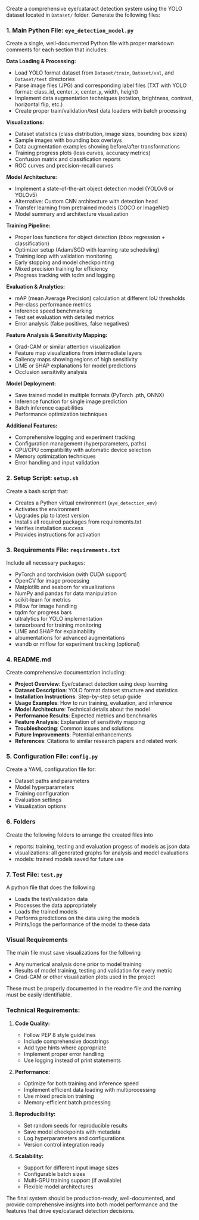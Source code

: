 Create a comprehensive eye/cataract detection system using the YOLO dataset located in `Dataset/` folder. Generate the following files:

### **1. Main Python File: `eye_detection_model.py`**

Create a single, well-documented Python file with proper markdown comments for each section that includes:

**Data Loading & Processing:**
- Load YOLO format dataset from `Dataset/train`, `Dataset/val`, and `Dataset/test` directories
- Parse image files (JPG) and corresponding label files (TXT with YOLO format: class_id, center_x, center_y, width, height)
- Implement data augmentation techniques (rotation, brightness, contrast, horizontal flip, etc.)
- Create proper train/validation/test data loaders with batch processing

**Visualizations:**
- Dataset statistics (class distribution, image sizes, bounding box sizes)
- Sample images with bounding box overlays
- Data augmentation examples showing before/after transformations
- Training progress plots (loss curves, accuracy metrics)
- Confusion matrix and classification reports
- ROC curves and precision-recall curves

**Model Architecture:**
- Implement a state-of-the-art object detection model (YOLOv8 or YOLOv5)
- Alternative: Custom CNN architecture with detection head
- Transfer learning from pretrained models (COCO or ImageNet)
- Model summary and architecture visualization

**Training Pipeline:**
- Proper loss functions for object detection (bbox regression + classification)
- Optimizer setup (Adam/SGD with learning rate scheduling)
- Training loop with validation monitoring
- Early stopping and model checkpointing
- Mixed precision training for efficiency
- Progress tracking with tqdm and logging

**Evaluation & Analytics:**
- mAP (mean Average Precision) calculation at different IoU thresholds
- Per-class performance metrics
- Inference speed benchmarking
- Test set evaluation with detailed metrics
- Error analysis (false positives, false negatives)

**Feature Analysis & Sensitivity Mapping:**
- Grad-CAM or similar attention visualization
- Feature map visualizations from intermediate layers
- Saliency maps showing regions of high sensitivity
- LIME or SHAP explanations for model predictions
- Occlusion sensitivity analysis

**Model Deployment:**
- Save trained model in multiple formats (PyTorch .pth, ONNX)
- Inference function for single image prediction
- Batch inference capabilities
- Performance optimization techniques

**Additional Features:**
- Comprehensive logging and experiment tracking
- Configuration management (hyperparameters, paths)
- GPU/CPU compatibility with automatic device selection
- Memory optimization techniques
- Error handling and input validation

### **2. Setup Script: `setup.sh`**

Create a bash script that:
- Creates a Python virtual environment (`eye_detection_env`)
- Activates the environment
- Upgrades pip to latest version
- Installs all required packages from requirements.txt
- Verifies installation success
- Provides instructions for activation

### **3. Requirements File: `requirements.txt`**

Include all necessary packages:
- PyTorch and torchvision (with CUDA support)
- OpenCV for image processing
- Matplotlib and seaborn for visualizations
- NumPy and pandas for data manipulation
- scikit-learn for metrics
- Pillow for image handling
- tqdm for progress bars
- ultralytics for YOLO implementation
- tensorboard for training monitoring
- LIME and SHAP for explainability
- albumentations for advanced augmentations
- wandb or mlflow for experiment tracking (optional)

### **4. README.md**

Create comprehensive documentation including:
- **Project Overview**: Eye/cataract detection using deep learning
- **Dataset Description**: YOLO format dataset structure and statistics
- **Installation Instructions**: Step-by-step setup guide
- **Usage Examples**: How to run training, evaluation, and inference
- **Model Architecture**: Technical details about the model
- **Performance Results**: Expected metrics and benchmarks
- **Feature Analysis**: Explanation of sensitivity mapping
- **Troubleshooting**: Common issues and solutions
- **Future Improvements**: Potential enhancements
- **References**: Citations to similar research papers and related work

### **5. Configuration File: `config.py`**

Create a YAML configuration file for:
- Dataset paths and parameters
- Model hyperparameters
- Training configuration
- Evaluation settings
- Visualization options

### **6. Folders**

Create the following folders to arrange the created files into
- reports: training, testing and evaluation progess of models as json data
- visualizations: all generated graphs for analysis and model evaluations
- models: trained models saved for future use

### **7. Test File: `test.py`**

A python file that does the following
- Loads the test/validation data
- Processes the data appropriately
- Loads the trained models
- Performs predictions on the data using the models
- Prints/logs the performance of the model to these data

### **Visual Requirements**

The main file must save visualizations for the following
- Any numerical analysis done prior to model training
- Results of model training, testing and validation for every metric
- Grad-CAM or other visualization plots used in the project

These must be properly documented in the readme file and the naming must be easily identifiable.

### **Technical Requirements:**

1. **Code Quality:**
   - Follow PEP 8 style guidelines
   - Include comprehensive docstrings
   - Add type hints where appropriate
   - Implement proper error handling
   - Use logging instead of print statements

2. **Performance:**
   - Optimize for both training and inference speed
   - Implement efficient data loading with multiprocessing
   - Use mixed precision training
   - Memory-efficient batch processing

3. **Reproducibility:**
   - Set random seeds for reproducible results
   - Save model checkpoints with metadata
   - Log hyperparameters and configurations
   - Version control integration ready

4. **Scalability:**
   - Support for different input image sizes
   - Configurable batch sizes
   - Multi-GPU training support (if available)
   - Flexible model architectures

The final system should be production-ready, well-documented, and provide comprehensive insights into both model performance and the features that drive eye/cataract detection decisions.
